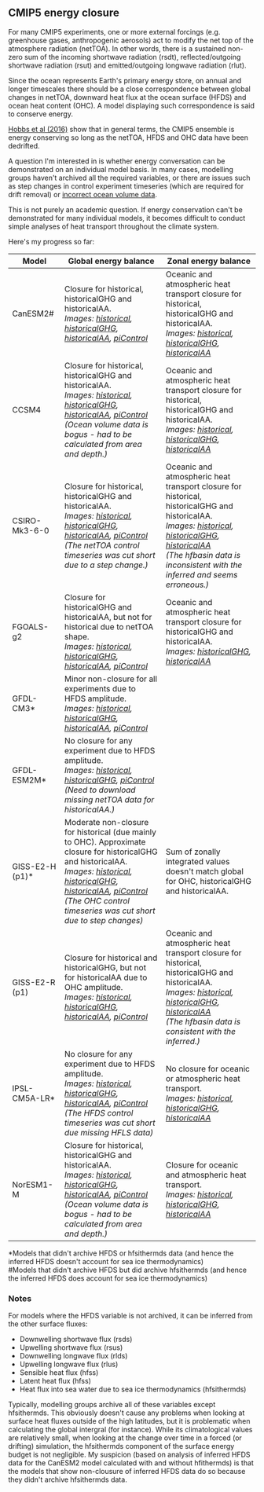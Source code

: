 ## CMIP5 energy closure

For many CMIP5 experiments, one or more external forcings (e.g. greenhouse gases, anthropogenic aerosols)
act to modify the net top of the atmosphere radiation (netTOA).
In other words, there is a sustained non-zero sum of the incoming shortwave radiation (rsdt),
reflected/outgoing shortwave radiation (rsut) and emitted/outgoing longwave radiation (rlut).  

Since the ocean represents Earth's primary energy store, on annual and longer timescales
there should be a close correspondence between global changes in netTOA,
downward heat flux at the ocean surface (HFDS) and ocean heat content (OHC).
A model displaying such correspondence is said to conserve energy.

[Hobbs et al (2016)](https://journals.ametsoc.org/doi/10.1175/JCLI-D-15-0477.1) show that in general terms,
the CMIP5 ensemble is energy conserving so long as the netTOA, HFDS and OHC data have been dedrifted.

A question I'm interested in is whether energy conversation can be demonstrated on an individual model basis.
In many cases, modelling groups haven't archived all the required variables,
or there are issues such as step changes in control experiment timeseries (which are required for drift removal)
or [incorrect ocean volume data](https://github.com/DamienIrving/ocean-analysis/blob/master/development/volume_validation.ipynb).

This is not purely an academic question. If energy conservation can't be demonstrated for many individual models,
it becomes difficult to conduct simple analyses of heat transport throughout the climate system.

Here's my progress so far:

| Model           | Global energy balance | Zonal energy balance |                                                              
| ---             | ---                   | ---               |                                                      
| CanESM2#        | Closure for historical, historicalGHG and historicalAA. <br/> *Images: [historical](https://www.flickr.com/photos/69921266@N08/41131107735/), [historicalGHG](https://www.flickr.com/photos/69921266@N08/41986802922/), [historicalAA](https://www.flickr.com/photos/69921266@N08/42112837922/), [piControl](https://www.flickr.com/photos/69921266@N08/42159310731/)* | Oceanic and atmospheric heat transport closure for historical, historicalGHG and historicalAA. <br/> *Images: [historical](https://www.flickr.com/photos/69921266@N08/27765941247/), [historicalGHG](https://www.flickr.com/photos/69921266@N08/27765940947/), [historicalAA](https://www.flickr.com/photos/69921266@N08/28761753948/)* |
| CCSM4           | Closure for historical, historicalGHG and historicalAA. <br/> *Images: [historical](https://www.flickr.com/photos/69921266@N08/27288104737/), [historicalGHG](https://www.flickr.com/photos/69921266@N08/27288104597/), [historicalAA](https://www.flickr.com/photos/69921266@N08/41499608605/), [piControl](https://www.flickr.com/photos/69921266@N08/27288104447/)* <br/> *(Ocean volume data is bogus - had to be calculated from area and depth.)* | Oceanic and atmospheric heat transport closure for historical, historicalGHG and historicalAA. <br/> *Images: [historical](https://www.flickr.com/photos/69921266@N08/41735248335/), [historicalGHG](https://www.flickr.com/photos/69921266@N08/41735248185/), [historicalAA](https://www.flickr.com/photos/69921266@N08/41735248125/)* |
| CSIRO-Mk3-6-0   | Closure for historical, historicalGHG and historicalAA. <br/> *Images: [historical](https://www.flickr.com/photos/69921266@N08/40373452040/), [historicalGHG](https://www.flickr.com/photos/69921266@N08/40373451860/), [historicalAA](https://www.flickr.com/photos/69921266@N08/27309155297/), [piControl](https://www.flickr.com/photos/69921266@N08/40373451640/)* <br/> *(The netTOA control timeseries was cut short due to a step change.)* | Oceanic and atmospheric heat transport closure for historical, historicalGHG and historicalAA. <br/> *Images: [historical](https://www.flickr.com/photos/69921266@N08/27765940777/), [historicalGHG](https://www.flickr.com/photos/69921266@N08/41735249015/), [historicalAA](https://www.flickr.com/photos/69921266@N08/27765940357/)* <br/> *(The hfbasin data is inconsistent with the inferred and seems erroneous.)* | 
| FGOALS-g2       | Closure for historicalGHG and historicalAA, but not for historical due to netTOA shape. <br/> *Images: [historical](https://www.flickr.com/photos/69921266@N08/42113209582/), [historicalGHG](https://www.flickr.com/photos/69921266@N08/42031318811/), [historicalAA](https://www.flickr.com/photos/69921266@N08/42031320271/), [piControl](https://www.flickr.com/photos/69921266@N08/28287866918/)* | Oceanic and atmospheric heat transport closure for historicalGHG and historicalAA. <br/> *Images: [historicalGHG](https://www.flickr.com/photos/69921266@N08/41735248765/), [historicalAA](https://www.flickr.com/photos/69921266@N08/27765940107/)* |
| GFDL-CM3*       | Minor non-closure for all experiments due to HFDS amplitude. <br/> *Images: [historical](https://www.flickr.com/photos/69921266@N08/40223449580/), [historicalGHG](https://www.flickr.com/photos/69921266@N08/40223451350/), [historicalAA](https://www.flickr.com/photos/69921266@N08/42523662862/), [piControl](https://www.flickr.com/photos/69921266@N08/41439145274/)* |   | 
| GFDL-ESM2M*     | No closure for any experiment due to HFDS amplitude. <br/> *Images: [historical](https://www.flickr.com/photos/69921266@N08/40352935960/), [historicalGHG](https://www.flickr.com/photos/69921266@N08/41258866525/), [piControl](https://www.flickr.com/photos/69921266@N08/41258866415/)* <br/> *(Need to download missing netTOA data for historicalAA.)*  |  |
| GISS-E2-H (p1)* | Moderate non-closure for historical (due mainly to OHC). Approximate closure for historicalGHG and historicalAA. <br/> *Images: [historical](https://www.flickr.com/photos/69921266@N08/41367480825/), [historicalGHG](https://www.flickr.com/photos/69921266@N08/41367480555/), [historicalAA](https://www.flickr.com/photos/69921266@N08/28396150098/), [piControl](https://www.flickr.com/photos/69921266@N08/27398767637/)* <br/> *(The OHC control timeseries was cut short due to step changes)* | Sum of zonally integrated values doesn't match global for OHC, historicalGHG and historicalAA. |
| GISS-E2-R (p1)  | Closure for historical and historicalGHG, but not for historicalAA due to OHC amplitude. <br/> *Images: [historical](https://www.flickr.com/photos/69921266@N08/28287701048/), [historicalGHG](https://www.flickr.com/photos/69921266@N08/27288632717/), [historicalAA](https://www.flickr.com/photos/69921266@N08/40353123460/), [piControl](https://www.flickr.com/photos/69921266@N08/28287700818/)* | Oceanic and atmospheric heat transport closure for historical, historicalGHG and historicalAA. <br/> *Images: [historical](https://www.flickr.com/photos/69921266@N08/41735252015/), [historicalGHG](https://www.flickr.com/photos/69921266@N08/41735251525/), [historicalAA](https://www.flickr.com/photos/69921266@N08/28761755278/)* <br/> *(The hfbasin data is consistent with the inferred.)*  |
| IPSL-CM5A-LR*   | No closure for any experiment due to HFDS amplitude. <br/> *Images: [historical](https://www.flickr.com/photos/69921266@N08/40435966960/), [historicalGHG](https://www.flickr.com/photos/69921266@N08/41521709284/), [historicalAA](https://www.flickr.com/photos/69921266@N08/42196735552/), [piControl](https://www.flickr.com/photos/69921266@N08/40435966680/)* <br/> *(The HFDS control timeseries was cut short due missing HFLS data)* | No closure for oceanic or atmospheric heat transport. <br/> *Images: [historical](https://www.flickr.com/photos/69921266@N08/41735258335/), [historicalGHG](https://www.flickr.com/photos/69921266@N08/28761754728/), [historicalAA](https://www.flickr.com/photos/69921266@N08/42635048561/)*  |
| NorESM1-M       | Closure for historical, historicalGHG and historicalAA. <br/> *Images: [historical](https://www.flickr.com/photos/69921266@N08/41697248334/), [historicalGHG](https://www.flickr.com/photos/69921266@N08/41697248054/), [historicalAA](https://www.flickr.com/photos/69921266@N08/41697247884/), [piControl](https://www.flickr.com/photos/69921266@N08/40612356320/)* <br/> *(Ocean volume data is bogus - had to be calculated from area and depth.)* | Closure for oceanic and atmospheric heat transport. <br/> *Images: [historical](https://www.flickr.com/photos/69921266@N08/28761762888/), [historicalGHG](https://www.flickr.com/photos/69921266@N08/28761761748/), [historicalAA](https://www.flickr.com/photos/69921266@N08/41735255565/)* |

*Models that didn't archive HFDS or hfsithermds data (and hence the inferred HFDS doesn't account for sea ice thermodynamics)  
#Models that didn't archive HFDS but did archive hfsithermds (and hence the inferred HFDS does account for sea ice thermodynamics)


### Notes

For models where the HFDS variable is not archived, it can be inferred from the other surface fluxes:
* Downwelling shortwave flux (rsds)
* Upwelling shortwave flux (rsus)
* Downwelling longwave flux (rlds)
* Upwelling longwave flux (rlus)
* Sensible heat flux (hfss)
* Latent heat flux (hfss)
* Heat flux into sea water due to sea ice thermodynamics (hfsithermds)

Typically, modelling groups archive all of these variables except hfsithermds. This obviously doesn't cause any problems when looking at surface heat fluxes outside of the high latitudes, but it is problematic when calculating the global intergral (for instance). While its climatological values are relatively small, when looking at the change over time in a forced (or drifting) simulation, the hfsithermds component of the surface energy budget is not negligible. My suspicion (based on analysis of inferred HFDS data for the CanESM2 model calculated with and without hfithermds) is that the models that show non-clousure of inferred HFDS data do so because they didn't archive hfsithermds data. 
